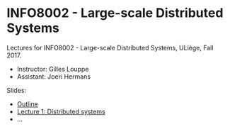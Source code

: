# INFO8002 - Large-scale Distributed Systems

Lectures for INFO8002 - Large-scale Distributed Systems, ULiège, Fall 2017.

- Instructor: Gilles Louppe
- Assistant: Joeri Hermans

Slides:

- [Outline](https://glouppe.github.io/info8002-large-scale-database-systems/?p=outline.md)
- [Lecture 1: Distributed systems](https://glouppe.github.io/info8002-large-scale-database-systems/?p=lecture1.md)
- ...
